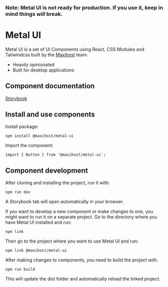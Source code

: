 ### Note: Metal UI is not ready for production. If you use it, keep in mind things *will* break.

# Metal UI

Metal UI is a set of UI Components using React, CSS Modules and Tailwindcss built by the [Maxihost](https://www.maxihost.com) team.

- Heavily opinionated
- Built for desktop applications

## Component documentation

[Storybook](https://maxihost.github.io/metal-ui/)

## Install and use components

Install package:

`npm install @maxihost/metal-ui`

Import the component:

`import { Button } from '@maxihost/metal-ui';`

## Component development

After cloning and installing the project, run it with: 

`npm run dev` 

A Storybook tab will open automatically in your browser.

If you want to develop a new component or make changes to one, you might want to run it on a separate project. Go to the directory where you have Metal UI installed and run: 

`npm link`

Then go to the project where you want to use Metal UI and run:

`npm link @maxihost/metal-ui`

After making changes to components, you need to build the project with.

 `npm run build`

This will update the dist folder and automatically reload the linked project.